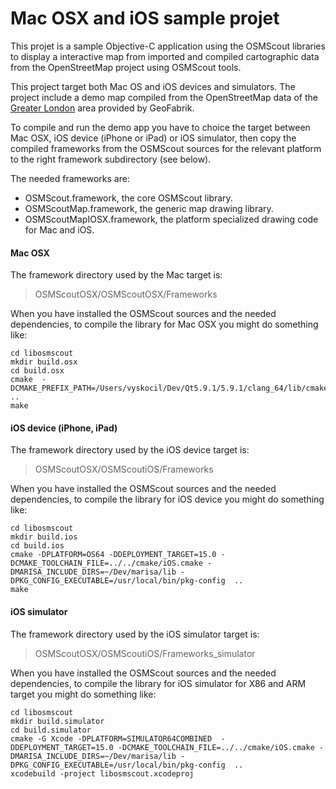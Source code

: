 # Mac OSX and iOS sample projet

This projet is a sample Objective-C application using the OSMScout libraries to display a interactive map from imported and compiled cartographic data from the OpenStreetMap project using OSMScout tools.

This project target both Mac OS and iOS devices and simulators. The project include a demo map compiled from the OpenStreetMap data of the [Greater London](https://download.geofabrik.de/europe/great-britain/england/greater-london.html) area provided by GeoFabrik. 

To compile and run the demo app you have to choice the target between Mac OSX, iOS device (iPhone or iPad) or iOS simulator, then copy the compiled frameworks from the OSMScout sources for the relevant platform to the right framework subdirectory (see below).

The needed frameworks are:

- OSMScout.framework, the core OSMScout library.
- OSMScoutMap.framework, the generic map drawing library.
- OSMScoutMapIOSX.framework, the platform specialized drawing code for Mac and iOS.

#### Mac OSX
The framework directory used by the Mac target is:
>OSMScoutOSX/OSMScoutOSX/Frameworks

When you have installed the OSMScout sources and the needed dependencies, to compile the library for Mac OSX you might do something like:

```
cd libosmscout
mkdir build.osx
cd build.osx
cmake  -DCMAKE_PREFIX_PATH=/Users/vyskocil/Dev/Qt5.9.1/5.9.1/clang_64/lib/cmake  ..
make
```

#### iOS device (iPhone, iPad)
The framework directory used by the iOS device target is:
>OSMScoutOSX/OSMScoutiOS/Frameworks

When you have installed the OSMScout sources and the needed dependencies, to compile the library for iOS device you might do something like:

```
cd libosmscout
mkdir build.ios
cd build.ios
cmake -DPLATFORM=OS64 -DDEPLOYMENT_TARGET=15.0 -DCMAKE_TOOLCHAIN_FILE=../../cmake/iOS.cmake -DMARISA_INCLUDE_DIRS=~/Dev/marisa/lib -DPKG_CONFIG_EXECUTABLE=/usr/local/bin/pkg-config  ..
make
```

#### iOS simulator
The framework directory used by the iOS simulator target is:
>OSMScoutOSX/OSMScoutiOS/Frameworks_simulator

When you have installed the OSMScout sources and the needed dependencies, to compile the library for iOS simulator for X86 and ARM target you might do something like:

```
cd libosmscout
mkdir build.simulator
cd build.simulator
cmake -G Xcode -DPLATFORM=SIMULATOR64COMBINED  -DDEPLOYMENT_TARGET=15.0 -DCMAKE_TOOLCHAIN_FILE=../../cmake/iOS.cmake -DMARISA_INCLUDE_DIRS=~/Dev/marisa/lib -DPKG_CONFIG_EXECUTABLE=/usr/local/bin/pkg-config  ..
xcodebuild -project libosmscout.xcodeproj
```

